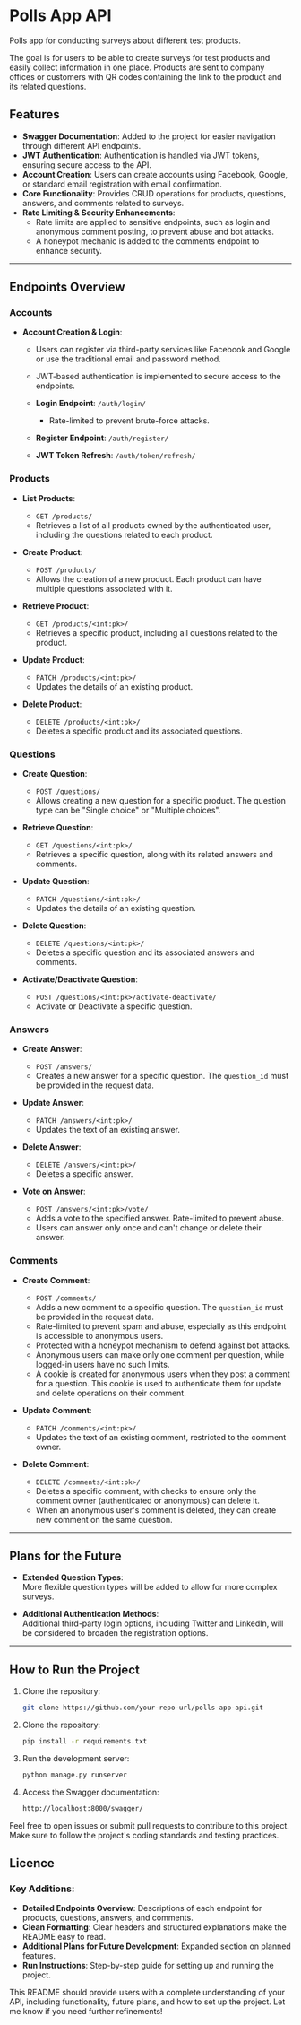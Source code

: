 # Polls App API

Polls app for conducting surveys about different test products.

The goal is for users to be able to create surveys for test products and easily collect information in one place. Products are sent to company offices or customers with QR codes containing the link to the product and its related questions.

## Features

- **Swagger Documentation**: Added to the project for easier navigation through different API endpoints.
- **JWT Authentication**: Authentication is handled via JWT tokens, ensuring secure access to the API.
- **Account Creation**: Users can create accounts using Facebook, Google, or standard email registration with email confirmation.
- **Core Functionality**: Provides CRUD operations for products, questions, answers, and comments related to surveys.
- **Rate Limiting & Security Enhancements**: 
  - Rate limits are applied to sensitive endpoints, such as login and anonymous comment posting, to prevent abuse and bot attacks.
  - A honeypot mechanic is added to the comments endpoint to enhance security.

---

## Endpoints Overview

### **Accounts**
- **Account Creation & Login**: 
  - Users can register via third-party services like Facebook and Google or use the traditional email and password method.
  - JWT-based authentication is implemented to secure access to the endpoints.
  
  - **Login Endpoint**: `/auth/login/`
    - Rate-limited to prevent brute-force attacks.

  - **Register Endpoint**: `/auth/register/`
  - **JWT Token Refresh**: `/auth/token/refresh/`

### **Products**

- **List Products**: 
  - `GET /products/`  
  - Retrieves a list of all products owned by the authenticated user, including the questions related to each product.

- **Create Product**: 
  - `POST /products/`  
  - Allows the creation of a new product. Each product can have multiple questions associated with it.

- **Retrieve Product**:
  - `GET /products/<int:pk>/`  
  - Retrieves a specific product, including all questions related to the product.

- **Update Product**:
  - `PATCH /products/<int:pk>/`  
  - Updates the details of an existing product.

- **Delete Product**:
  - `DELETE /products/<int:pk>/`  
  - Deletes a specific product and its associated questions.

### **Questions**

- **Create Question**: 
  - `POST /questions/`  
  - Allows creating a new question for a specific product. The question type can be "Single choice" or "Multiple choices".

- **Retrieve Question**: 
  - `GET /questions/<int:pk>/`  
  - Retrieves a specific question, along with its related answers and comments.

- **Update Question**: 
  - `PATCH /questions/<int:pk>/`  
  - Updates the details of an existing question.

- **Delete Question**: 
  - `DELETE /questions/<int:pk>/`  
  - Deletes a specific question and its associated answers and comments.

- **Activate/Deactivate Question**: 
  - `POST /questions/<int:pk>/activate-deactivate/`  
  - Activate or Deactivate a specific question.

### **Answers**

- **Create Answer**: 
  - `POST /answers/`  
  - Creates a new answer for a specific question. The `question_id` must be provided in the request data.

- **Update Answer**: 
  - `PATCH /answers/<int:pk>/`  
  - Updates the text of an existing answer.

- **Delete Answer**: 
  - `DELETE /answers/<int:pk>/`  
  - Deletes a specific answer.

- **Vote on Answer**: 
  - `POST /answers/<int:pk>/vote/`  
  - Adds a vote to the specified answer. Rate-limited to prevent abuse.
  - Users can answer only once and can't change or delete their answer.

### **Comments**

- **Create Comment**: 
  - `POST /comments/`  
  - Adds a new comment to a specific question. The `question_id` must be provided in the request data.
  - Rate-limited to prevent spam and abuse, especially as this endpoint is accessible to anonymous users.
  - Protected with a honeypot mechanism to defend against bot attacks.
  - Anonymous users can make only one comment per question, while logged-in users have no such limits.
  - A cookie is created for anonymous users when they post a comment for a question. This cookie is used to authenticate them for update and delete operations on their comment.

- **Update Comment**: 
  - `PATCH /comments/<int:pk>/`  
  - Updates the text of an existing comment, restricted to the comment owner.

- **Delete Comment**: 
  - `DELETE /comments/<int:pk>/`  
  - Deletes a specific comment, with checks to ensure only the comment owner (authenticated or anonymous) can delete it.
  - When an anonymous user's comment is deleted, they can create new comment on the same question.

---

## Plans for the Future

- **Extended Question Types**:  
  More flexible question types will be added to allow for more complex surveys.

- **Additional Authentication Methods**:  
  Additional third-party login options, including Twitter and LinkedIn, will be considered to broaden the registration options.

---

## How to Run the Project

1. Clone the repository:
   ```bash
   git clone https://github.com/your-repo-url/polls-app-api.git

2. Clone the repository:
    ```bash
    pip install -r requirements.txt

3. Run the development server:
    ```bash
    python manage.py runserver

4. Access the Swagger documentation:
    ```bash
    http://localhost:8000/swagger/


Feel free to open issues or submit pull requests to contribute to this project. Make sure to follow the project's coding standards and testing practices.

## Licence

### Key Additions:
- **Detailed Endpoints Overview**: Descriptions of each endpoint for products, questions, answers, and comments.
- **Clean Formatting**: Clear headers and structured explanations make the README easy to read.
- **Additional Plans for Future Development**: Expanded section on planned features.
- **Run Instructions**: Step-by-step guide for setting up and running the project.

This README should provide users with a complete understanding of your API, including functionality, future plans, and how to set up the project. Let me know if you need further refinements!
